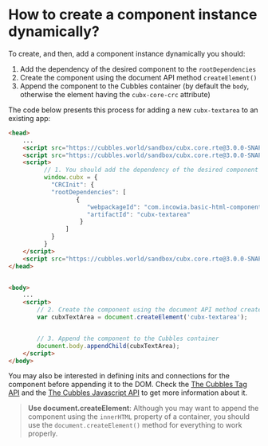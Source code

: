 # How to create a component instance dynamically?

To create, and then, add a component instance dynamically you should:

1. Add the dependency of the desired component to the `rootDependencies`
2. Create the component using the document API method `createElement()`
3. Append the component to the Cubbles container (by default the  `body`,  otherwise the element having the  `cubx-core-crc`  attribute)

The code below presents this process for adding a new  `cubx-textarea`  to an existing app:

```html
<head>
    ...
    <script src="https://cubbles.world/sandbox/cubx.core.rte@3.0.0-SNAPSHOT/webcomponents/custom-elements-es5-adapter.js"></script>
    <script src="https://cubbles.world/sandbox/cubx.core.rte@3.0.0-SNAPSHOT/webcomponents/webcomponents-lite.js"></script>
    <script>
          // 1. You should add the dependency of the desired component to the rootDependencies
          window.cubx = {
            "CRCInit": {
            "rootDependencies": [
                   {
                      "webpackageId": "com.incowia.basic-html-components@2.0.0",
                      "artifactId": "cubx-textarea"
                    }
                ]
            }
          }
    </script>
    <script src="https://cubbles.world/sandbox/cubx.core.rte@3.0.0-SNAPSHOT/crc-loader/js/main.js" data-crcinit-loadcif="true"></script>
</head>


<body>
    ...
    <script>
        // 2. Create the component using the document API method createElement()
        var cubxTextArea = document.createElement('cubx-textarea');


        // 3. Append the component to the Cubbles container
        document.body.appendChild(cubxTextArea);
    </script>
</body>
```

You may also be interested in defining inits and connections for the component before appending it to the DOM. Check the [The Cubbles Tag API](../../user-guide/cubbles-tag-api/README.md) and the [The Cubbles Javascript API](../cubbles-js-api/README.md) to get more information about it.

> **Use document.createElement**: Although you may want to append the component using the  `innerHTML` property of a container, you should use the  `document.createElement()`  method for everything to work properly.
